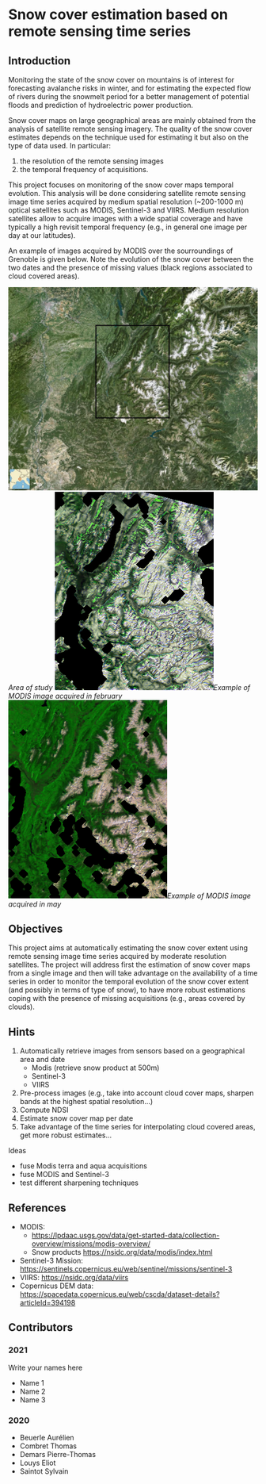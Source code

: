 # Snow cover estimation based on remote sensing time series

## Introduction

Monitoring the state of the snow cover
on mountains is of interest for forecasting avalanche
risks in winter, and for estimating the expected flow of
rivers during the snowmelt period for a better management of potential
floods and prediction of hydroelectric power production.

Snow cover maps on large geographical areas are mainly obtained from the
analysis of satellite remote sensing imagery.
The quality of the snow cover estimates depends on the technique used
for estimating it but also on the type of data used.
In particular:
1. the resolution of the remote sensing images
2. the temporal frequency of acquisitions.

This project focuses on monitoring of the snow cover maps temporal
evolution.
This analysis will be done considering satellite remote sensing image
time series acquired by medium spatial resolution
(~200-1000 m) optical satellites such as MODIS, Sentinel-3 and VIIRS.
Medium resolution satellites allow to acquire images with a wide spatial
coverage and have typically a high revisit temporal frequency (e.g., in general
one image per day at our latitudes).

An example of images acquired by MODIS over the sourroundings of
Grenoble is given below. Note the evolution of the snow cover between
the two dates and the presence of missing values (black regions
associated to cloud covered areas).

![MODIS_area](../docs/figs/MODIS_area.png)*Area of study*
![MODIS_feb](../docs/figs/MODIS_feb.png)*Example of MODIS image acquired
in february*
![MODIS_may](../docs/figs/MODIS_may.png)*Example of MODIS image acquired
in may*

## Objectives
This project aims at automatically estimating the snow cover extent
using remote sensing image time series acquired by moderate resolution
satellites.
The project will address first the estimation of snow cover maps from a
single image and then will take advantage on the availability of a time
series in order to monitor the temporal evolution of the snow cover
extent (and possibly in terms of type of snow), to have more robust
estimations coping with the presence of missing acquisitions (e.g.,
areas covered by clouds).

## Hints
1. Automatically retrieve images from sensors based on a geographical
   area and date
   - Modis (retrieve snow product at 500m)
   - Sentinel-3
   - VIIRS
2. Pre-process images (e.g., take into account cloud cover maps, sharpen bands at the highest spatial resolution...)
3. Compute NDSI
4. Estimate snow cover map per date
5. Take advantage of the time series for interpolating cloud covered
   areas, get more robust estimates...

Ideas
   - fuse Modis terra and aqua acquisitions
   - fuse MODIS and Sentinel-3
   - test different sharpening techniques

## References
* MODIS:
  * <https://lpdaac.usgs.gov/data/get-started-data/collection-overview/missions/modis-overview/>
  * Snow products <https://nsidc.org/data/modis/index.html>
* Sentinel-3 Mission:
  <https://sentinels.copernicus.eu/web/sentinel/missions/sentinel-3>
* VIIRS: <https://nsidc.org/data/viirs>
* Copernicus DEM data: <https://spacedata.copernicus.eu/web/cscda/dataset-details?articleId=394198>

## Contributors

### 2021

Write your names here

* Name 1
* Name 2
* Name 3

### 2020
* Beuerle Aurélien
* Combret Thomas
* Demars Pierre-Thomas
* Louys Eliot
* Saintot Sylvain
